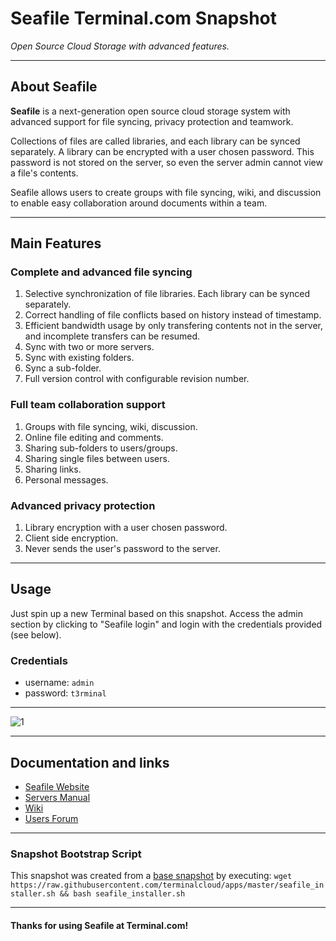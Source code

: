 # **Seafile** Terminal.com Snapshot

*Open Source Cloud Storage with advanced features.*

---

## About Seafile

**Seafile** is a next-generation open source cloud storage system with advanced support for file syncing, privacy protection and teamwork.

Collections of files are called libraries, and each library can be synced separately. A library can be encrypted with a user chosen password. This password is not stored on the server, so even the server admin cannot view a file's contents.

Seafile allows users to create groups with file syncing, wiki, and discussion to enable easy collaboration around documents within a team.

---

## Main Features

### Complete and advanced file syncing

1. Selective synchronization of file libraries. Each library can be synced separately.
2. Correct handling of file conflicts based on history instead of timestamp.
3. Efficient bandwidth usage by only transfering contents not in the server, and incomplete transfers can be resumed.
4. Sync with two or more servers.
5. Sync with existing folders.
6. Sync a sub-folder.
7. Full version control with configurable revision number.


### Full team collaboration support

1. Groups with file syncing, wiki, discussion.
2. Online file editing and comments.
3. Sharing sub-folders to users/groups.
4. Sharing single files between users.
5. Sharing links.
6. Personal messages.

### Advanced privacy protection

1. Library encryption with a user chosen password.
2. Client side encryption.
3. Never sends the user's password to the server.

---

## Usage

Just spin up a new Terminal based on this snapshot. Access the admin section by clicking to "Seafile login" and login with the credentials provided (see below).

### Credentials

- username: `admin`
- password: `t3rminal`

---

![1](http://i.imgur.com/aUYaYab.png)

---

## Documentation and links

- [Seafile Website](http://seafile.com/en/home/)
- [Servers Manual](http://manual.seafile.com/)
- [Wiki](https://seacloud.cc/group/3/wiki/)
- [Users Forum](https://groups.google.com/forum/#!forum/seafile)

---

### Snapshot Bootstrap Script

This snapshot was created from a [base snapshot](https://www.terminal.com/tiny/FzpHiTXG1K) by executing:
`wget https://raw.githubusercontent.com/terminalcloud/apps/master/seafile_installer.sh && bash seafile_installer.sh`

---

#### Thanks for using Seafile at Terminal.com!
